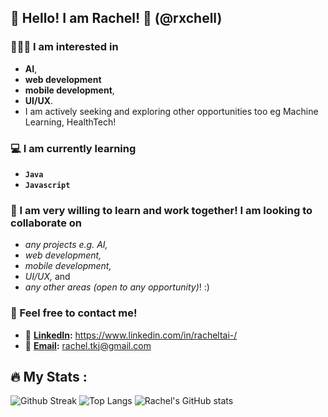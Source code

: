 ## 👋 Hello! I am Rachel! 🤩 (@rxchell)

### 👩🏻‍💻 I am interested in 
- **AI**,
- **web development**
- **mobile development**,
- **UI/UX**.
- I am actively seeking and exploring other opportunities too eg Machine Learning, HealthTech!

### 💻 I am currently learning 
- **`Java`**
- **`Javascript`**

### 💞️ I am very willing to learn and work together! I am looking to collaborate on 
- _any projects e.g. AI,_
- _web development,_
- _mobile development,_
- _UI/UX,_ and
- _any other areas (open to any opportunity)_! :)

### 💬 Feel free to contact me!
- 🔔 **[LinkedIn](https://www.linkedin.com/in/racheltai-/):** https://www.linkedin.com/in/racheltai-/
- 📧 **[Email](rachel.tkj@gmail.com):** rachel.tkj@gmail.com
  

## :fire: My Stats :
![Github Streak](https://github-readme-streak-stats.herokuapp.com/?user=rxchell&theme=dark&background=000000)
![Top Langs](https://github-readme-stats.vercel.app/api/top-langs/?username=rxchell&layout=compact&theme=vision-friendly-dark)
![Rachel's GitHub stats](https://github-readme-stats.vercel.app/api?username=rxchell&show_icons=true&theme=vision-friendly-dark)

<!---
rxchell/rxchell is a ✨ special ✨ repository because its `README.md` (this file) appears on the GitHub profile.
